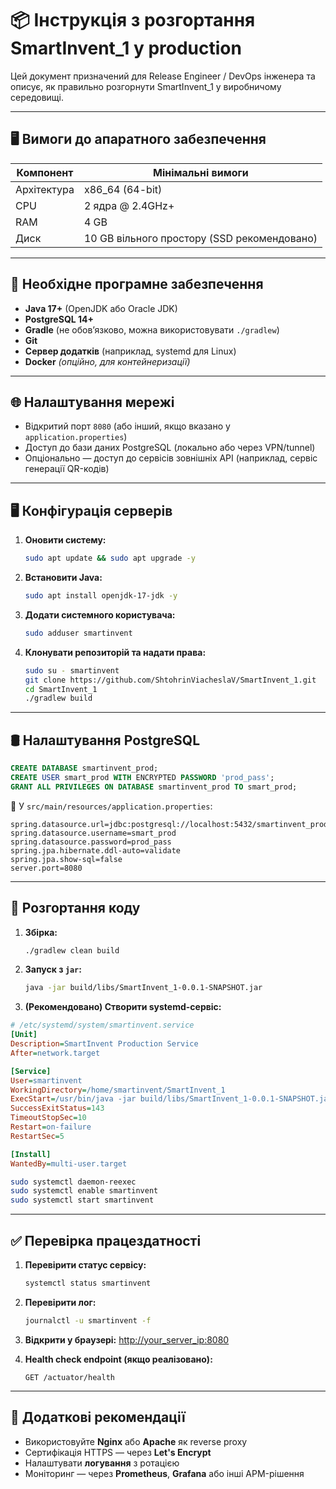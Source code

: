 
# 📦 Інструкція з розгортання SmartInvent_1 у production

Цей документ призначений для Release Engineer / DevOps інженера та описує, як правильно розгорнути SmartInvent_1 у виробничому середовищі.

---

## 🖥️ Вимоги до апаратного забезпечення

| Компонент | Мінімальні вимоги |
|----------|-------------------|
| Архітектура | x86_64 (64-bit) |
| CPU       | 2 ядра @ 2.4GHz+ |
| RAM       | 4 GB             |
| Диск      | 10 GB вільного простору (SSD рекомендовано) |

---

## 🔧 Необхідне програмне забезпечення

- **Java 17+** (OpenJDK або Oracle JDK)
- **PostgreSQL 14+**
- **Gradle** (не обов’язково, можна використовувати `./gradlew`)
- **Git**
- **Сервер додатків** (наприклад, systemd для Linux)
- **Docker** *(опційно, для контейнеризації)*

---

## 🌐 Налаштування мережі

- Відкритий порт `8080` (або інший, якщо вказано у `application.properties`)
- Доступ до бази даних PostgreSQL (локально або через VPN/tunnel)
- Опціонально — доступ до сервісів зовнішніх API (наприклад, сервіс генерації QR-кодів)

---

## 🖥️ Конфігурація серверів

1. **Оновити систему:**
   ```sh
   sudo apt update && sudo apt upgrade -y
   ```

2. **Встановити Java:**
   ```sh
   sudo apt install openjdk-17-jdk -y
   ```

3. **Додати системного користувача:**
   ```sh
   sudo adduser smartinvent
   ```

4. **Клонувати репозиторій та надати права:**
   ```sh
   sudo su - smartinvent
   git clone https://github.com/ShtohrinViacheslaV/SmartInvent_1.git
   cd SmartInvent_1
   ./gradlew build
   ```

---

## 🛢️ Налаштування PostgreSQL

```sql
CREATE DATABASE smartinvent_prod;
CREATE USER smart_prod WITH ENCRYPTED PASSWORD 'prod_pass';
GRANT ALL PRIVILEGES ON DATABASE smartinvent_prod TO smart_prod;
```

🔧 У `src/main/resources/application.properties`:

```properties
spring.datasource.url=jdbc:postgresql://localhost:5432/smartinvent_prod
spring.datasource.username=smart_prod
spring.datasource.password=prod_pass
spring.jpa.hibernate.ddl-auto=validate
spring.jpa.show-sql=false
server.port=8080
```

---

## 🚀 Розгортання коду

1. **Збірка:**
   ```sh
   ./gradlew clean build
   ```

2. **Запуск з `jar`:**
   ```sh
   java -jar build/libs/SmartInvent_1-0.0.1-SNAPSHOT.jar
   ```

3. **(Рекомендовано) Створити systemd-сервіс:**

```ini
# /etc/systemd/system/smartinvent.service
[Unit]
Description=SmartInvent Production Service
After=network.target

[Service]
User=smartinvent
WorkingDirectory=/home/smartinvent/SmartInvent_1
ExecStart=/usr/bin/java -jar build/libs/SmartInvent_1-0.0.1-SNAPSHOT.jar
SuccessExitStatus=143
TimeoutStopSec=10
Restart=on-failure
RestartSec=5

[Install]
WantedBy=multi-user.target
```

```sh
sudo systemctl daemon-reexec
sudo systemctl enable smartinvent
sudo systemctl start smartinvent
```

---

## ✅ Перевірка працездатності

1. **Перевірити статус сервісу:**
   ```sh
   systemctl status smartinvent
   ```

2. **Перевірити лог:**
   ```sh
   journalctl -u smartinvent -f
   ```

3. **Відкрити у браузері:**
   [http://your_server_ip:8080](http://your_server_ip:8080)

4. **Health check endpoint (якщо реалізовано):**
   ```
   GET /actuator/health
   ```

---

## 📎 Додаткові рекомендації

- Використовуйте **Nginx** або **Apache** як reverse proxy
- Сертифікація HTTPS — через **Let's Encrypt**
- Налаштувати **логування** з ротацією
- Моніторинг — через **Prometheus**, **Grafana** або інші APM-рішення
